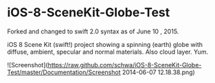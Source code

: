 # iOS-8-SceneKit-Globe-Test

Forked and changed to swift 2.0 syntax as of June 10 , 2015.

iOS 8 Scene Kit (swift!) project showing a spinning (earth) globe with diffuse, ambient, specular and normal materials. Also cloud layer. Yum.

![Screenshot](https://raw.github.com/schwa/iOS-8-SceneKit-Globe-Test/master/Documentation/Screenshot 2014-06-07 12.18.38.png)
